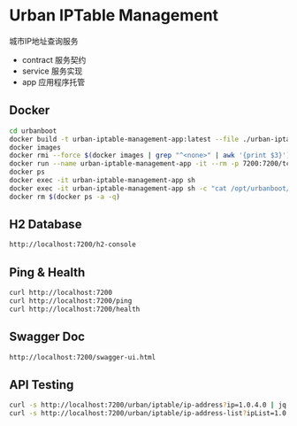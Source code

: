# Urban IPTable Management

城市IP地址查询服务

- contract 服务契约
- service  服务实现
- app      应用程序托管

## Docker

```bash
cd urbanboot
docker build -t urban-iptable-management-app:latest --file ./urban-iptable-management/docker/Dockerfile .
docker images
docker rmi --force $(docker images | grep "^<none>" | awk '{print $3}') 
docker run --name urban-iptable-management-app -it --rm -p 7200:7200/tcp urban-iptable-management-app:latest
docker ps
docker exec -it urban-iptable-management-app sh
docker exec -it urban-iptable-management-app sh -c "cat /opt/urbanboot/urban-iptable-management/logs/access.log"
docker rm $(docker ps -a -q)
```

## H2 Database

```bash
http://localhost:7200/h2-console
```

## Ping & Health

```bash
curl http://localhost:7200
curl http://localhost:7200/ping
curl http://localhost:7200/health
```

## Swagger Doc

```bash
http://localhost:7200/swagger-ui.html
```

## API Testing

```bash
curl -s http://localhost:7200/urban/iptable/ip-address?ip=1.0.4.0 | jq
curl -s http://localhost:7200/urban/iptable/ip-address-list?ipList=1.0.4.0,1.63.12.255 | jq
```

